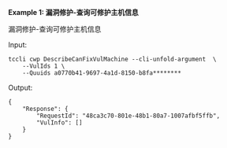 **Example 1: 漏洞修护-查询可修护主机信息**

漏洞修护-查询可修护主机信息

Input: 

```
tccli cwp DescribeCanFixVulMachine --cli-unfold-argument  \
    --VulIds 1 \
    --Quuids a0770b41-9697-4a1d-8150-b8fa********
```

Output: 
```
{
    "Response": {
        "RequestId": "48ca3c70-801e-48b1-80a7-1007afbf5ffb",
        "VulInfo": []
    }
}
```


